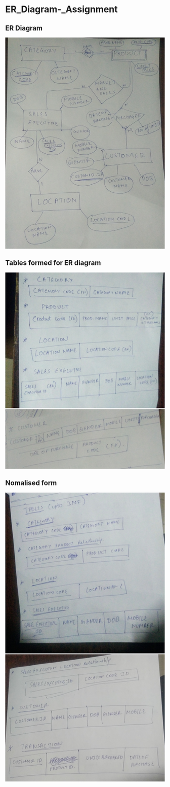 # ER_Diagram-_Assignment

## ER Diagram
![](IMG_20210211_220031_2.jpg) 
## Tables formed for ER diagram
![](IMG_20210211_223312_2.jpg) 
![](IMG_20210211_223332_3.jpg) 
## Nomalised form
![](IMG_20210211_223332_2.jpg) 
![](IMG_20210211_223342_1_2.jpg) 